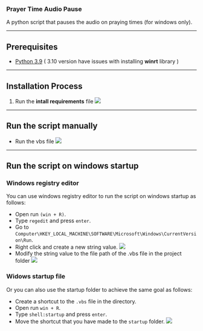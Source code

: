 ### Prayer Time Audio Pause
A python script that pauses the audio on praying times (for windows only).
***
## Prerequisites
* [Python 3.9](https://www.python.org/downloads/release/python-399/) ( 3.10 version have issues with installing **winrt** library )  
***
## Installation Process  
1. Run the **intall requirements** file
![](https://github.com/HusseinSamy/PrayerTimesAudioPause/blob/main/gifs/InstallRequirements.gif)
***
## Run the script manually
* Run the vbs file
![](https://github.com/HusseinSamy/PrayerTimesAudioPause/blob/main/gifs/OpenVbsFile.gif)
***
## Run the script on windows startup 
### Windows registry editor
You can use windows registry editor to run the script on windows startup as follows:

* Open run ```(win + R)```.
* Type ```regedit``` and press ```enter```.
* Go to ``` Computer\HKEY_LOCAL_MACHINE\SOFTWARE\Microsoft\Windows\CurrentVersion\Run ```.
* Right click and create a new string value.
![](https://github.com/HusseinSamy/PrayerTimesAudioPause/blob/main/gifs/CreateNewStringValue.gif)
* Modify the string value to the file path of the .vbs file in the project folder
![](https://github.com/HusseinSamy/PrayerTimesAudioPause/blob/main/gifs/ModifyTheValueData.gif)
### Widows startup file 
Or you can also use the startup folder to achieve the same goal as follows: 
* Create a shortcut to the ```.vbs``` file in the directory. 
* Open run ```win + R```.
* Type ```shell:startup``` and press ```enter```.
* Move the shortcut that you have made to the ```startup``` folder.
![](https://github.com/HusseinSamy/PrayerTimesAudioPause/blob/main/gifs/CreateShortCut.gif)
